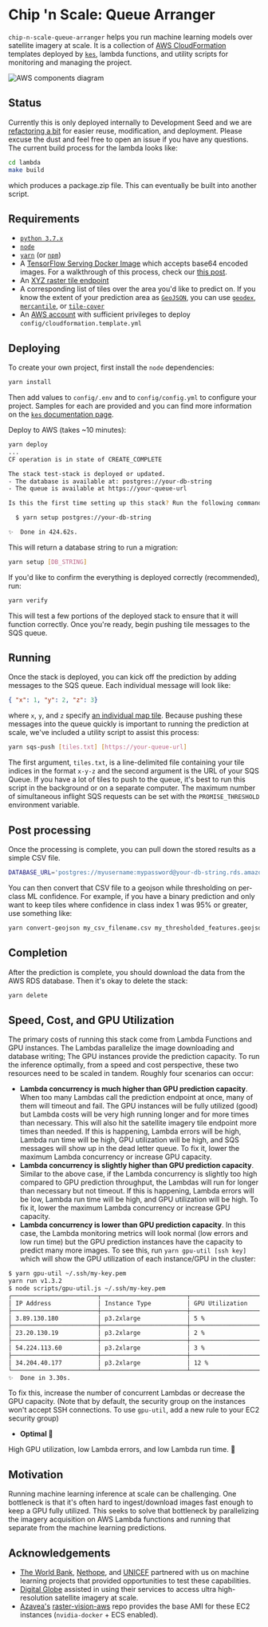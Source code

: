 # Chip 'n Scale: Queue Arranger

`chip-n-scale-queue-arranger` helps you run machine learning models over satellite imagery at scale. It is a collection of [AWS CloudFormation](https://aws.amazon.com/cloudformation/) templates deployed by [`kes`](http://devseed.com/kes/), lambda functions, and utility scripts for monitoring and managing the project.

![AWS components diagram](diagram.png)

## Status

Currently this is only deployed internally to Development Seed and we are [refactoring a bit](https://github.com/developmentseed/chip-n-scale-queue-arranger/pull/5) for easier reuse, modification, and deployment. Please excuse the dust and feel free to open an issue if you have any questions. The current build process for the lambda looks like:

```sh
cd lambda
make build
```
which produces a package.zip file. This can eventually be built into another script. 

## Requirements

- [`python 3.7.x`](https://www.python.org/)
- [`node`](https://nodejs.org/en/)
- [`yarn`](https://yarnpkg.com/en/) (or [`npm`](https://www.npmjs.com/))
- A [TensorFlow Serving Docker Image](https://www.tensorflow.org/tfx/serving/serving_basic) which accepts base64 encoded images. For a walkthrough of this process, check our [this post](https://medium.com/devseed/technical-walkthrough-packaging-ml-models-for-inference-with-tf-serving-2a50f73ce6f8).
- An [XYZ raster tile endpoint](https://docs.mapbox.com/api/maps/#maps)
- A corresponding list of tiles over the area you'd like to predict on. If you know the extent of your prediction area as [`GeoJSON`](http://geojson.org/), you can use [`geodex`](https://github.com/developmentseed/geodex), [`mercantile`](https://github.com/mapbox/mercantile), or [`tile-cover`](https://github.com/mapbox/tile-cover)
- An [AWS account](https://aws.amazon.com/) with sufficient privileges to deploy `config/cloudformation.template.yml`

## Deploying

To create your own project, first install the `node` dependencies:

```sh
yarn install
```

Then add values to `config/.env` and to `config/config.yml` to configure your project. Samples for each are provided and you can find more information on the [`kes` documentation page](http://devseed.com/kes/).

Deploy to AWS (takes ~10 minutes):

```sh
yarn deploy
...
CF operation is in state of CREATE_COMPLETE

The stack test-stack is deployed or updated.
- The database is available at: postgres://your-db-string
- The queue is available at https://your-queue-url

Is this the first time setting up this stack? Run the following command to set up the database:

  $ yarn setup postgres://your-db-string

✨  Done in 424.62s.
```

This will return a database string to run a migration:

```sh
yarn setup [DB_STRING]
```

If you'd like to confirm the everything is deployed correctly (recommended), run:

```sh
yarn verify
```

This will test a few portions of the deployed stack to ensure that it will function correctly. Once you're ready, begin pushing tile messages to the SQS queue.

## Running

Once the stack is deployed, you can kick off the prediction by adding messages to the SQS queue. Each individual message will look like:

```json
{ "x": 1, "y": 2, "z": 3}
```

where `x`, `y`, and `z` specify [an individual map tile](https://wiki.openstreetmap.org/wiki/Slippy_map_tilenames). Because pushing these messages into the queue quickly is important to running the prediction at scale, we've included a utility script to assist this process:

```sh
yarn sqs-push [tiles.txt] [https://your-queue-url]
```

 The first argument, `tiles.txt`, is a line-delimited file containing your tile indices in the format `x-y-z` and the second argument is the URL of your SQS Queue. If you have a lot of tiles to push to the queue, it's best to run this script in the background or on a separate computer.  The maximum number of simultaneous inflight SQS requests can be set with the `PROMISE_THRESHOLD` environment variable.

## Post processing

Once the processing is complete, you can pull down the stored results as a simple CSV file.

```sh
DATABASE_URL='postgres://myusername:mypassword@your-db-string.rds.amazonaws.com:5432/ResultsDB' yarn download my_csv_filename.csv
```

You can then convert that CSV file to a geojson while thresholding on per-class ML confidence. For example, if you have a binary prediction and only want to keep tiles where confidence in class index 1 was 95% or greater, use something like:

```sh
yarn convert-geojson my_csv_filename.csv my_thresholded_features.geojson --thresh_ind 1 --thresh 0.95
```

## Completion

After the prediction is complete, you should download the data from the AWS RDS database. Then it's okay to delete the stack:

```sh
yarn delete
```

## Speed, Cost, and GPU Utilization

The primary costs of running this stack come from Lambda Functions and GPU instances. The Lambdas parallelize the image downloading and database writing; The GPU instances provide the prediction capacity. To run the inference optimally, from a speed and cost perspective, these two resources need to be scaled in tandem. Roughly four scenarios can occur:
- **Lambda concurrency is much higher than GPU prediction capacity**. When too many Lambdas call the prediction endpoint at once, many of them will timeout and fail. The GPU instances will be fully utilized (good) but Lambda costs will be very high running longer and for more times than necessary. This will also hit the satellite imagery tile endpoint more times than needed. If this is happening, Lambda errors will be high, Lambda run time will be high, GPU utilization will be high, and SQS messages will show up in the dead letter queue. To fix it, lower the maximum Lambda concurrency or increase GPU capacity.
- **Lambda concurrency is slightly higher than GPU prediction capacity**. Similar to the above case, if the Lambda concurrency is slightly too high compared to GPU prediction throughput, the Lambdas will run for longer than necessary but not timeout. If this is happening, Lambda errors will be low, Lambda run time will be high, and GPU utilization will be high. To fix it, lower the maximum Lambda concurrency or increase GPU capacity.
- **Lambda concurrency is lower than GPU prediction capacity**. In this case, the Lambda monitoring metrics will look normal (low errors and low run time) but the GPU prediction instances have the capacity to predict many more images. To see this, run `yarn gpu-util [ssh key]` which will show the GPU utilization of each instance/GPU in the cluster:

```bash
$ yarn gpu-util ~/.ssh/my-key.pem
yarn run v1.3.2
$ node scripts/gpu-util.js ~/.ssh/my-key.pem
┌────────────────────────┬────────────────────────┬────────────────────────┐
│ IP Address             │ Instance Type          │ GPU Utilization        │
├────────────────────────┼────────────────────────┼────────────────────────┤
│ 3.89.130.180           │ p3.2xlarge             │ 5 %                    │
├────────────────────────┼────────────────────────┼────────────────────────┤
│ 23.20.130.19           │ p3.2xlarge             │ 2 %                    │
├────────────────────────┼────────────────────────┼────────────────────────┤
│ 54.224.113.60          │ p3.2xlarge             │ 3 %                    │
├────────────────────────┼────────────────────────┼────────────────────────┤
│ 34.204.40.177          │ p3.2xlarge             │ 12 %                   │
└────────────────────────┴────────────────────────┴────────────────────────┘
✨  Done in 3.30s.
```

To fix this, increase the number of concurrent Lambdas or decrease the GPU capacity. (Note that by default, the security group on the instances won't accept SSH connections. To use `gpu-util`, add a new rule to your EC2 security group)

- **Optimal :tada:**

High GPU utilization, low Lambda errors, and low Lambda run time. :ship:

## Motivation

Running machine learning inference at scale can be challenging. One bottleneck is that it's often hard to ingest/download images fast enough to keep a GPU fully utilized. This seeks to solve that bottleneck by parallelizing the imagery acquisition on AWS Lambda functions and running that separate from the machine learning predictions.

## Acknowledgements

- [The World Bank](https://www.worldbank.org/), [Nethope](https://nethope.org/), and [UNICEF](https://www.unicef.org/) partnered with us on machine learning projects that provided opportunities to test these capabilities.
- [Digital Globe](https://www.digitalglobe.com/) assisted in using their services to access ultra high-resolution satellite imagery at scale.
- [Azavea's](https://www.azavea.com/) [raster-vision-aws](https://github.com/azavea/raster-vision-aws) repo provides the base AMI for these EC2 instances (`nvidia-docker` + ECS enabled).
